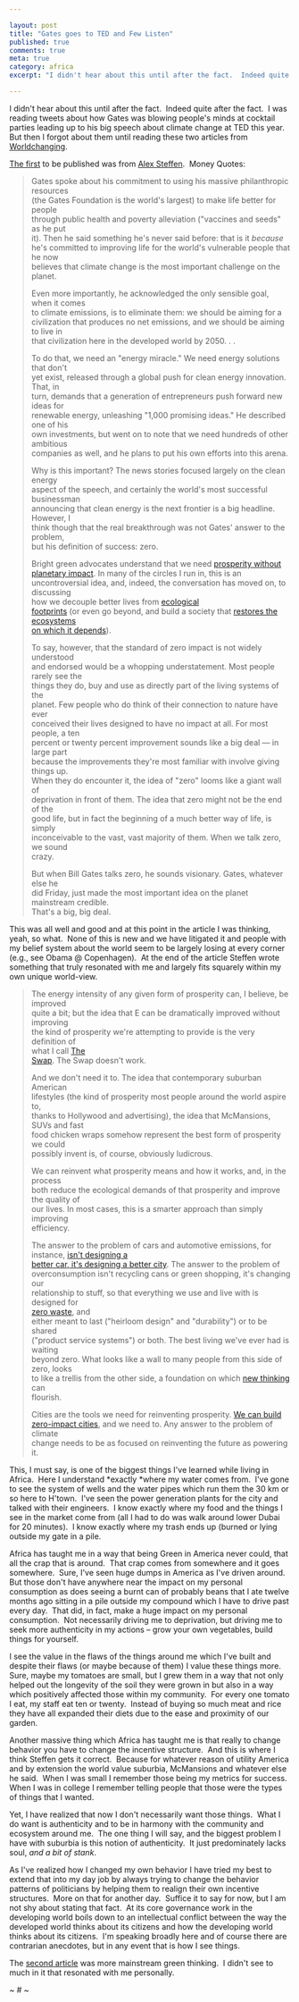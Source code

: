 ```yaml
---

layout: post
title: "Gates goes to TED and Few Listen"
published: true
comments: true
meta: true
category: africa
excerpt: "I didn't hear about this until after the fact.  Indeed quite after the fact.  I was reading tweets about how Gates was blowing people's minds at cocktail parties leading up to his big speech about climate change at TED this year.  But then I forgot about them until reading these two articles from [Worldchanging][1]."

---
```


I didn't hear about this until after the fact.  Indeed quite after the fact.  I was reading tweets about how Gates was blowing people's minds at cocktail parties leading up to his big speech about climate change at TED this year.  But then I forgot about them until reading these two articles from [Worldchanging][1].

 [1]: http://www.worldchanging.org

[The first][2] to be published was from [Alex Steffen][3].  Money Quotes:

 [2]: http://feedproxy.google.com/~r/worldchanging_fulltext/~3/raJq_tNDaA0/010976.html
 [3]: http://twit.com/alexsteffen

> Gates spoke about his commitment to using his massive philanthropic resources  
> (the Gates Foundation is the world's largest) to make life better for people  
> through public health and poverty alleviation ("vaccines and seeds" as he put  
> it). Then he said something he's never said before: that is it *because*  
> he's committed to improving life for the world's vulnerable people that he now  
> believes that climate change is the most important challenge on the planet.
> 
> Even more importantly, he acknowledged the only sensible goal, when it comes  
> to climate emissions, is to eliminate them: we should be aiming for a  
> civilization that produces no net emissions, and we should be aiming to live in  
> that civilization here in the developed world by 2050. . . 
> 
> To do that, we need an "energy miracle." We need energy solutions that don't  
> yet exist, released through a global push for clean energy innovation. That, in  
> turn, demands that a generation of entrepreneurs push forward new ideas for  
> renewable energy, unleashing "1,000 promising ideas." He described one of his  
> own investments, but went on to note that we need hundreds of other ambitious  
> companies as well, and he plans to put his own efforts into this arena.
> 
> Why is this important? The news stories focused largely on the clean energy  
> aspect of the speech, and certainly the world's most successful businessman  
> announcing that clean energy is the next frontier is a big headline. However, I  
> think though that the real breakthrough was not Gates' answer to the problem,  
> but his definition of success: zero.
> 
> Bright green advocates understand that we need [prosperity without  
> planetary impact][4]. In many of the circles I run in, this is an  
> uncontroversial idea, and, indeed, the conversation has moved on, to discussing  
> how we decouple better lives from [ecological  
> footprints][5] (or even go beyond, and build a society that [restores the ecosystems  
> on which it depends][6]).
> 
> To say, however, that the standard of zero impact is not widely understood  
> and endorsed would be a whopping understatement. Most people rarely see the  
> things they do, buy and use as directly part of the living systems of the  
> planet. Few people who do think of their connection to nature have ever  
> conceived their lives designed to have no impact at all. For most people, a ten  
> percent or twenty percent improvement sounds like a big deal — in large part  
> because the improvements they're most familiar with involve giving things up.  
> When they do encounter it, the idea of "zero" looms like a giant wall of  
> deprivation in front of them. The idea that zero might not be the end of the  
> good life, but in fact the beginning of a much better way of life, is simply  
> inconceivable to the vast, vast majority of them. When we talk zero, we sound  
> crazy.
> 
> But when Bill Gates talks zero, he sounds visionary. Gates, whatever else he  
> did Friday, just made the most important idea on the planet mainstream credible.  
> That's a big, big deal.

 [4]: http://www.worldchanging.com/archives/010070.html
 [5]: http://www.worldchanging.com/archives/006650.html
 [6]: http://www.worldchanging.com/archives/004509.html

This was all well and good and at this point in the article I was thinking, yeah, so what.  None of this is new and we have litigated it and people with my belief system about the world seem to be largely losing at every corner (e.g., see Obama @ Copenhagen).  At the end of the article Steffen wrote something that truly resonated with me and largely fits squarely within my own unique world-view. 

> The energy intensity of any given form of prosperity can, I believe, be improved  
> quite a bit; but the idea that E can be dramatically improved without improving  
> the kind of prosperity we're attempting to provide is the very definition of  
> what I call [The  
> Swap][7]. The Swap doesn't work.
> 
> And we don't need it to. The idea that contemporary suburban American  
> lifestyles (the kind of prosperity most people around the world aspire to,  
> thanks to Hollywood and advertising), the idea that McMansions, SUVs and fast  
> food chicken wraps somehow represent the best form of prosperity we could  
> possibly invent is, of course, obviously ludicrous.
> 
> We can reinvent what prosperity means and how it works, and, in the process  
> both reduce the ecological demands of that prosperity and improve the quality of  
> our lives. In most cases, this is a smarter approach than simply improving  
> efficiency.
> 
> The answer to the problem of cars and automotive emissions, for instance, [isn't designing a  
> better car, it's designing a better city][8]. The answer to the problem of  
> overconsumption isn't recycling cans or green shopping, it's changing our  
> relationship to stuff, so that everything we use and live with is designed for  
> [zero waste][9], and  
> either meant to last ("heirloom design" and "durability") or to be shared  
> ("product service systems") or both. The best living we've ever had is waiting  
> beyond zero. What looks like a wall to many people from this side of zero, looks  
> to like a trellis from the other side, a foundation on which [new thinking][10] can  
> flourish.
> 
> Cities are the tools we need for reinventing prosperity. [We can build  
> zero-impact cities][11], and we need to. Any answer to the problem of climate  
> change needs to be as focused on reinventing the future as powering it.

 [7]: http://www.worldchanging.com/archives/010947.html
 [8]: http://www.worldchanging.com/archives/007800.html
 [9]: http://www.worldchanging.com/archives/008176.html
 [10]: http://www.worldchanging.com/archives/006915.html
 [11]: http://www.worldchanging.com/archives/010941.html

This, I must say, is one of the biggest things I've learned while living in Africa.  Here I understand *exactly *where my water comes from.  I've gone to see the system of wells and the water pipes which run them the 30 km or so here to H'town.  I've seen the power generation plants for the city and talked with their engineers.  I know exactly where my food and the things I see in the market come from (all I had to do was walk around lower Dubai for 20 minutes).  I know exactly where my trash ends up (burned or lying outside my gate in a pile.  

Africa has taught me in a way that being Green in America never could, that all the crap that is around.  That crap comes from somewhere and it goes somewhere.  Sure, I've seen huge dumps in America as I've driven around.  But those don't have anywhere near the impact on my personal consumption as does seeing a burnt can of probably beans that I ate twelve months ago sitting in a pile outside my compound which I have to drive past every day.  That did, in fact, make a huge impact on my personal consumption.  Not necessarily driving me to deprivation, but driving me to seek more authenticity in my actions – grow your own vegetables, build things for yourself.  

I see the value in the flaws of the things around me which I've built and despite their flaws (or maybe because of them) I value these things more.  Sure, maybe my tomatoes are small, but I grew them in a way that not only helped out the longevity of the soil they were grown in but also in a way which positively affected those within my community.  For every one tomato I eat, my staff eat ten or twenty.  Instead of buying so much meat and rice they have all expanded their diets due to the ease and proximity of our garden.

Another massive thing which Africa has taught me is that really to change behavior you have to change the incentive structure.  And this is where I think Steffen gets it correct.  Because for whatever reason of utility America and by extension the world value suburbia, McMansions and whatever else he said.  When I was small I remember those being my metrics for success.  When I was in college I remember telling people that those were the types of things that I wanted.  

Yet, I have realized that now I don't necessarily want those things.  What I do want is authenticity and to be in harmony with the community and ecosystem around me.  The one thing I will say, and the biggest problem I have with suburbia is this notion of authenticity.  It just predominately lacks soul, *and a bit of stank*.  

As I've realized how I changed my own behavior I have tried my best to extend that into my day job by always trying to change the behavior patterns of politicians by helping them to realign their own incentive structures.  More on that for another day.  Suffice it to say for now, but I am not shy about stating that fact.  At its core governance work in the developing world boils down to an intellectual conflict between the way the developed world thinks about its citizens and how the developing world thinks about its citizens.  I'm speaking broadly here and of course there are contrarian anecdotes, but in any event that is how I see things.

The [second article][12] was more mainstream green thinking.  I didn't see to much in it that resonated with me personally.

 [12]: http://feedproxy.google.com/~r/worldchanging_fulltext/~3/lmi5w0ft-Qc/010978.html

~ # ~